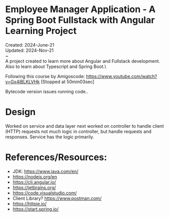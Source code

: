 # Employee Manager Application - A Spring Boot Fullstack with Angular Learning Project
Created: 2024-June-21\
Updated: 2024-Nov-21\
~\
A project created to learn more about Angular and Fullstack development. Also to learn about Typescript and Spring Boot.\

Following this course by Amigoscode: https://www.youtube.com/watch?v=Gx4iBLKLVHk [Stopped at 50min03sec]

Bytecode version issues running code..

# Design
Worked on service and data layer
next worked on controller to handle client (HTTP) requests
not much logic in controller, but handle requests and responses. Service has the logic primarily.

# References/Resources:
- JDK: https://www.java.com/en/
- https://nodejs.org/en
- https://cli.angular.io/
- https://jetbrains.org/
- https://code.visualstudio.com/
- Client Library? https://www.postman.com/
- https://httpie.io/
- https://start.spring.io/

